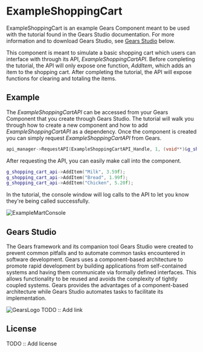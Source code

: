 ExampleShoppingCart
=============
ExampleShoppingCart is an example Gears Component meant to be used with the tutorial found in the Gears Studio documentation. For more information and to download Gears Studio, see [Gears Studio](#gears-studio) below.

This component is meant to simulate a basic shopping cart which users can interface with through its API, *ExampleShoppingCartAPI*. Before completing the tutorial, the API will only expose one function, *AddItem*, which adds an item to the shopping cart. After completing the tutorial, the API will expose functions for clearing and totaling the items.

Example
--------
The *ExampleShoppingCartAPI* can be accessed from your Gears Component that you create through Gears Studio. The tutorial will walk you through how to create a new component and how to add *ExampleShoppingCartAPI* as a dependency. Once the component is created you can simply request *ExampleShoppingCartAPI* from Gears.
```cpp
api_manager->RequestAPI(ExampleShoppingCartAPI_Handle, 1, (void**)&g_shopping_cart_api);
```

After requesting the API, you can easily make call into the component.
```cpp
g_shopping_cart_api->AddItem("Milk", 3.59f);
g_shopping_cart_api->AddItem("Bread", 1.99f);
g_shopping_cart_api->AddItem("Chicken", 5.20f);
```

In the tutorial, the console window will log calls to the API to let you know they're being called successfully.

![ExampleMartConsole](/uploads/7a80adc7d5c9bbc8f8d72a6f1b0ceb4d/ExampleMartConsole.png)

Gears Studio
--------
The Gears framework and its companion tool Gears Studio were created to prevent common pitfalls and to automate common tasks encountered in software development. Gears uses a component-based architecture to promote rapid development by building applications from self-contained systems and having them communicate via formally defined interfaces. This allows functionality to be reused and avoids the complexity of tightly coupled systems. Gears provides the advantages of a component-based architecture while Gears Studio automates tasks to facilitate its implementation.

![GearsLogo](/uploads/5ffb085d864084d667997a6614707ab7/GearsLogo.png) TODO :: Add link

License
--------
TODO :: Add license

